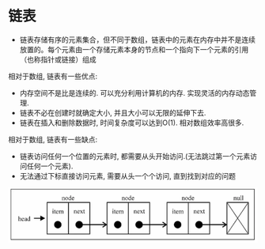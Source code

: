 # 链表

* 链表存储有序的元素集合，但不同于数组，链表中的元素在内存中并不是连续放置的。每个元素由一个存储元素本身的节点和一个指向下一个元素的引用（也称指针或链接）组成

相对于数组, 链表有一些优点:

* 内存空间不是比是连续的. 可以充分利用计算机的内存. 实现灵活的内存动态管理.
* 链表不必在创建时就确定大小, 并且大小可以无限的延伸下去.
* 链表在插入和删除数据时, 时间复杂度可以达到O(1). 相对数组效率高很多.

相对于数组, 链表有一些缺点:

* 链表访问任何一个位置的元素时, 都需要从头开始访问.(无法跳过第一个元素访问任何一个元素).
* 无法通过下标直接访问元素, 需要从头一个个访问, 直到找到对应的问题

![](../resources/linked-list1.png)